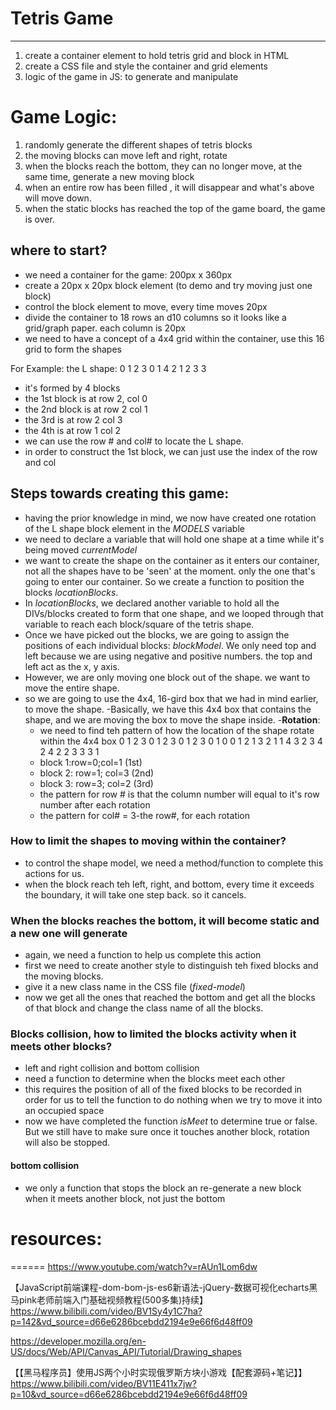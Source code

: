 # Tetris Game
------
1. create a container element to hold tetris grid and block in HTML
2. create a CSS file and style the container and grid elements 
3. logic of the game in JS: to generate and manipulate

# Game Logic: 
1. randomly generate the different shapes of tetris blocks
2. the moving blocks can move left and right, rotate
3. when the blocks reach the bottom, they can no longer move, at the same time, generate a new moving block
4. when an entire row has been filled , it will disappear and what's above will move down. 
5. when the static blocks has reached the top of the game board, the game is over. 

## where to start?
- we need a container for the game: 200px x 360px
- create a 20px x 20px block element (to demo and try moving just one block)
- control the block element to move, every time moves 20px
- divide the container to 18 rows an d10 columns so it looks like a grid/graph paper. each column is 20px
- we need to have a concept of a 4x4 grid within the container, use this 16 grid to form the shapes


For Example: the L shape: 
   0 1 2 3
0
1      4
2  1 2 3
3

- it's formed by 4 blocks
- the 1st block is at row 2, col 0
- the 2nd block is at row 2 col 1
- the 3rd is at row 2 col 3
- the 4th is at row 1 col 2
- we can use the row # and col# to locate the L shape. 
- in order to construct the 1st block, we can just use the index of the row and col

## Steps towards creating this game:

- having the prior knowledge in mind, we now have created one rotation of the L shape block element in the *MODELS* variable 
- we need to declare a variable that will hold one shape at a time while it's being moved *currentModel*
- we want to create the shape on the container as it enters our container, not all the shapes have to be 'seen' at the moment. only the one that's going to enter our container. So we create a function to position the blocks *locationBlocks*. 
- In *locationBlocks*, we declared another variable to hold all the DIVs/blocks created to form that one shape, and we looped through that variable to reach each block/square of the tetris shape. 
- Once we have picked out the blocks, we are going to assign the positions of each individual blocks: *blockModel*. We only need top and left because we are using negative and positive numbers. the top and left act as the x, y axis. 
- However, we are only moving one block out of the shape. we want to move the entire shape. 
- so we are going to use the 4x4, 16-gird box that we had in mind earlier, to move the shape. 
-Basically, we have this 4x4 box that contains the shape, and we are moving the box to move the shape inside. 
-__Rotation__:
    - we need to find teh pattern of how the location of the shape rotate within the 4x4 box
      0 1 2 3        0 1 2 3          0 1 2 3
    0   1          0                0 
    1   2          1   3 2 1        1   4 3
    2   3 4        2   4            2     2
    3              3                3     1
    - block 1:row=0;col=1 (1st)
    - block 2: row=1; col=3 (2nd)
    - block 3: row=3; col=2 (3rd)
    - the pattern for row # is that the column number will equal to it's row number after each rotation
    - the pattern for col# = 3-the row#, for each rotation

### How to limit the shapes to moving within the container?
- to control the shape model, we need a method/function to complete this actions for us. 
- when the block reach teh left, right, and bottom, every time it exceeds the boundary, it will take one step back. so it cancels. 

### When the blocks reaches the bottom, it will become static and a new one will generate
- again, we need a function to help us complete this action
- first we need to create another style to distinguish teh fixed blocks and the moving blocks. 
- give it a new class name in the CSS file (*fixed-model*)
- now we get all the ones that reached the bottom and get all the blocks of that block and change the class name of all the blocks. 

### Blocks collision, how to limited the blocks activity when it meets other blocks?
- left and right collision and bottom collision
- need a function to determine when the blocks meet each other
- this requires the position of all of the fixed blocks to be recorded in order for us to tell the function to do nothing when we try to move it into an occupied space
- now we have completed the function *isMeet* to determine true or false. But we still have to make sure once it touches another block, rotation will also be stopped. 
#### bottom collision
- we only a function that stops the block an re-generate a new block  when it meets another block, not just the bottom 




# resources: 
======
https://www.youtube.com/watch?v=rAUn1Lom6dw

【JavaScript前端课程-dom-bom-js-es6新语法-jQuery-数据可视化echarts黑马pink老师前端入门基础视频教程(500多集)持续】https://www.bilibili.com/video/BV1Sy4y1C7ha?p=142&vd_source=d66e6286bcebdd2194e9e66f6d48ff09

https://developer.mozilla.org/en-US/docs/Web/API/Canvas_API/Tutorial/Drawing_shapes

【【黑马程序员】使用JS两个小时实现俄罗斯方块小游戏【配套源码+笔记】】https://www.bilibili.com/video/BV11E411x7jw?p=10&vd_source=d66e6286bcebdd2194e9e66f6d48ff09



